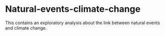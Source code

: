 # Natural-events-climate-change
This contains an exploratory analysis about the link between natural events and climate change.
